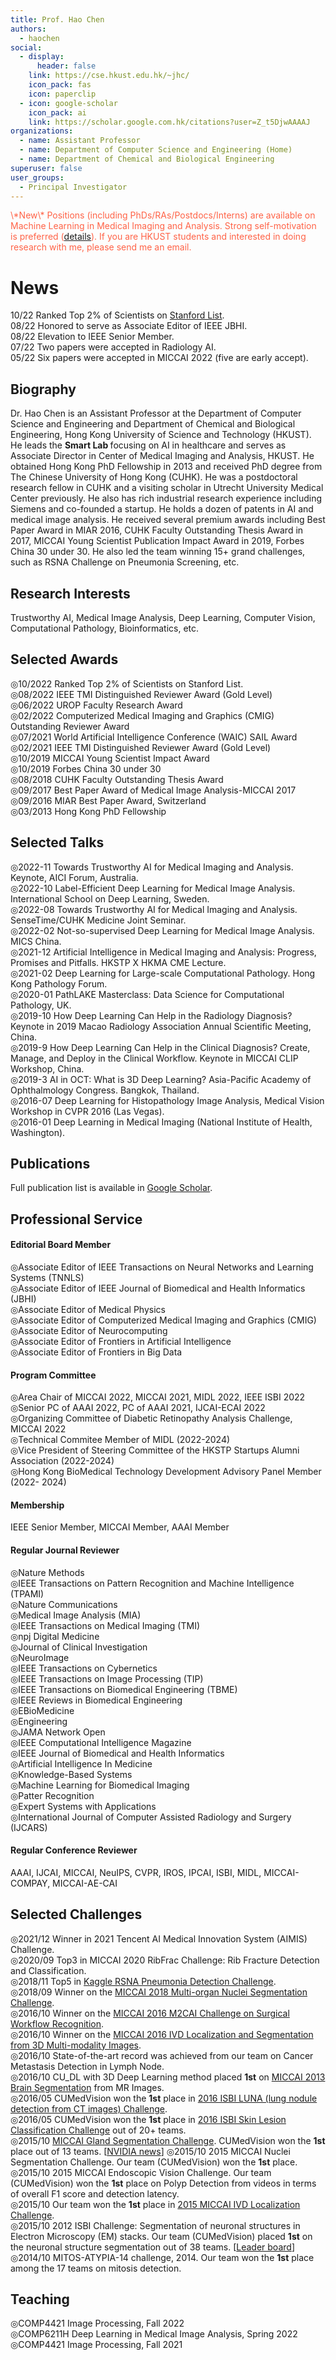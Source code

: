 ```yaml
---
title: Prof. Hao Chen
authors:
  - haochen
social:
  - display:
      header: false
    link: https://cse.hkust.edu.hk/~jhc/
    icon_pack: fas
    icon: paperclip
  - icon: google-scholar
    icon_pack: ai
    link: https://scholar.google.com.hk/citations?user=Z_t5DjwAAAAJ
organizations:
  - name: Assistant Professor
  - name: Department of Computer Science and Engineering (Home)
  - name: Department of Chemical and Biological Engineering
superuser: false
user_groups:
  - Principal Investigator
---
```

<p style="color:Tomato;">\*New\* Positions (including PhDs/RAs/Postdocs/Interns) are available on Machine Learning in Medical Imaging and Analysis. Strong self-motivation is preferred (<a href="https://hkustsmartlab.netlify.app/recruitment/">details</a>). If you are HKUST students and interested in doing research with me, please send me an email. </p>

# News

10/22 Ranked Top 2% of Scientists on [Stanford List](https://elsevier.digitalcommonsdata.com/datasets/btchxktzyw/3).\
08/22 Honored to serve as Associate Editor of IEEE JBHI.\
08/22 Elevation to IEEE Senior Member. \
07/22 Two papers were accepted in Radiology AI.\
05/22 Six papers were accepted in MICCAI 2022 (five are early accept).          

## Biography

Dr. Hao Chen is an Assistant Professor at the Department of Computer Science and Engineering and Department of Chemical and Biological Engineering, Hong Kong University of Science and Technology (HKUST). He leads the <b> Smart Lab </b> focusing on AI in healthcare and serves as Associate Director in Center of Medical Imaging and Analysis, HKUST. He obtained Hong Kong PhD Fellowship in 2013 and received PhD degree from The Chinese University of Hong Kong (CUHK). He was a postdoctoral research fellow in CUHK and a visiting scholar in Utrecht University Medical Center previously. He also has rich industrial research experience including Siemens and co-founded a startup. He holds a dozen of patents in AI and medical image analysis. He received several premium awards including Best Paper Award in MIAR 2016, CUHK Faculty Outstanding Thesis Award in 2017, MICCAI Young Scientist Publication Impact Award in 2019, Forbes China 30 under 30. He also led the team winning 15+ grand challenges, such as RSNA Challenge on Pneumonia Screening, etc.

## Research Interests

Trustworthy AI, Medical Image Analysis, Deep Learning, Computer Vision, Computational Pathology, Bioinformatics, etc.

## Selected Awards

◎10/2022 Ranked Top 2% of Scientists on Stanford List.\
◎08/2022 IEEE TMI Distinguished Reviewer Award (Gold Level)\
◎06/2022 UROP Faculty Research Award\
◎02/2022 Computerized Medical Imaging and Graphics (CMIG) Outstanding Reviewer Award\
◎07/2021 World Artificial Intelligence Conference (WAIC) SAIL Award\
◎02/2021 IEEE TMI Distinguished Reviewer Award (Gold Level)\
◎10/2019 MICCAI Young Scientist Impact Award\
◎10/2019 Forbes China 30 under 30\
◎08/2018 CUHK Faculty Outstanding Thesis Award\
◎09/2017 Best Paper Award of Medical Image Analysis-MICCAI 2017\
◎09/2016 MIAR Best Paper Award, Switzerland\
◎03/2013 Hong Kong PhD Fellowship

## Selected Talks

◎2022-11 Towards Trustworthy AI for Medical Imaging and Analysis. Keynote, AICI Forum, Australia.\
◎2022-10 Label-Efficient Deep Learning for Medical Image Analysis. International School on Deep Learning, Sweden.\
◎2022-08 Towards Trustworthy AI for Medical Imaging and Analysis. SenseTime/CUHK Medicine Joint Seminar.\
◎2022-02 Not-so-supervised Deep Learning for Medical Image Analysis. MICS China.\
◎2021-12 Artificial Intelligence in Medical Imaging and Analysis: Progress, Promises and Pitfalls. HKSTP X HKMA CME Lecture.\
◎2021-02 Deep Learning for Large-scale Computational Pathology. Hong Kong Pathology Forum.\
◎2020-01 PathLAKE Masterclass: Data Science for Computational Pathology, UK.\
◎2019-10 How Deep Learning Can Help in the Radiology Diagnosis? Keynote in 2019 Macao Radiology Association Annual Scientific Meeting, China.\
◎2019-9 How Deep Learning Can Help in the Clinical Diagnosis? Create, Manage, and Deploy in the Clinical Workflow. Keynote in MICCAI CLIP Workshop, China.\
◎2019-3 AI in OCT: What is 3D Deep Learning? Asia-Pacific Academy of Ophthalmology Congress. Bangkok, Thailand.\
◎2016-07 Deep Learning for Histopathology Image Analysis, Medical Vision Workshop in CVPR 2016 (Las Vegas).\
◎2016-01 Deep Learning in Medical Imaging (National Institute of Health, Washington).      

## Publications

Full publication list is available in [Google Scholar](https://scholar.google.com.hk/citations?user=Z_t5DjwAAAAJ). 

## Professional Service

#### Editorial Board Member

◎Associate Editor of IEEE Transactions on Neural Networks and Learning Systems (TNNLS)\
◎Associate Editor of IEEE Journal of Biomedical and Health Informatics (JBHI)\
◎Associate Editor of Medical Physics\
◎Associate Editor of Computerized Medical Imaging and Graphics (CMIG)\
◎Associate Editor of Neurocomputing\
◎Associate Editor of Frontiers in Artificial Intelligence\
◎Associate Editor of Frontiers in Big Data       

#### Program Committee

◎Area Chair of MICCAI 2022, MICCAI 2021, MIDL 2022, IEEE ISBI 2022\
◎Senior PC of AAAI 2022, PC of AAAI 2021, IJCAI-ECAI 2022\
◎Organizing Committee of Diabetic Retinopathy Analysis Challenge, MICCAI 2022\
◎Technical Commitee Member of MIDL (2022-2024)\
◎Vice President of Steering Committee of the HKSTP Startups Alumni Association (2022-2024)\
◎Hong Kong BioMedical Technology Development Advisory Panel Member (2022- 2024)       

#### Membership

IEEE Senior Member, MICCAI Member, AAAI Member        

#### Regular Journal Reviewer

◎Nature Methods\
◎IEEE Transactions on Pattern Recognition and Machine Intelligence (TPAMI)\
◎Nature Communications\
◎Medical Image Analysis (MIA)\
◎IEEE Transactions on Medical Imaging (TMI)\
◎npj Digital Medicine\
◎Journal of Clinical Investigation\
◎NeuroImage\
◎IEEE Transactions on Cybernetics\
◎IEEE Transactions on Image Processing (TIP)\
◎IEEE Transactions on Biomedical Engineering (TBME)\
◎IEEE Reviews in Biomedical Engineering\
◎EBioMedicine\
◎Engineering\
◎JAMA Network Open\
◎IEEE Computational Intelligence Magazine\
◎IEEE Journal of Biomedical and Health Informatics\
◎Artificial Intelligence In Medicine\
◎Knowledge-Based Systems\
◎Machine Learning for Biomedical Imaging\
◎Patter Recognition\
◎Expert Systems with Applications\
◎International Journal of Computer Assisted Radiology and Surgery (IJCARS)       

#### Regular Conference Reviewer

AAAI, IJCAI, MICCAI, NeuIPS, CVPR, IROS, IPCAI, ISBI, MIDL, MICCAI-COMPAY, MICCAI-AE-CAI       

## Selected Challenges

◎2021/12 Winner in 2021 Tencent AI Medical Innovation System (AIMIS) Challenge.\
◎2020/09 Top3 in MICCAI 2020 RibFrac Challenge: Rib Fracture Detection and Classification.\
◎2018/11 Top5 in [Kaggle RSNA Pneumonia Detection Challenge](https://www.kaggle.com/c/rsna-pneumonia-detection-challenge/leaderboard).\
◎2018/09 Winner on the [MICCAI 2018 Multi-organ Nuclei Segmentation Challenge](https://monuseg.grand-challenge.org/).\
◎2016/10 Winner on the [MICCAI 2016 M2CAI Challenge on Surgical Workflow Recognition](http://camma.u-strasbg.fr/m2cai2016/index.php/workflow-challenge-results/).\
◎2016/10 Winner on the [MICCAI 2016 IVD Localization and Segmentation from 3D Multi-modality Images](http://ivdm3seg.weebly.com/).\
◎2016/10 State-of-the-art record was achieved from our team on Cancer Metastasis Detection in Lymph Node.\
◎2016/10 CU_DL with 3D Deep Learning method placed **1st** on [MICCAI 2013 Brain Segmentation](http://mrbrains13.isi.uu.nl/index.php) from MR Images.\
◎2016/05 CUMedVision won the **1st** place in [2016 ISBI LUNA (lung nodule detection from CT images) Challenge](http://luna16.grand-challenge.org/results/).\
◎2016/05 CUMedVision won the **1st** place in [2016 ISBI Skin Lesion Classification Challenge](https://challenge.kitware.com/#challenge/560d7856cad3a57cfde481ba) out of 20+ teams.\
◎2015/10 [MICCAI Gland Segmentation Challenge](http://www2.warwick.ac.uk/fac/sci/dcs/research/combi/research/bic/glascontest/results/). CUMedVision won the **1st** place out of 13 teams. [[NVIDIA news](http://blogs.nvidia.com/blog/2015/12/23/deep-learning-cancer/)]
◎2015/10 2015 MICCAI Nuclei Segmentation Challenge. Our team (CUMedVision) won the **1st** place.\
◎2015/10 2015 MICCAI Endoscopic Vision Challenge. Our team (CUMedVision) won the **1st** place on Polyp Detection from videos in terms of overall F1 score and detection latency.\
◎2015/10 Our team won the **1st** place in [2015 MICCAI IVD Localization Challenge](http://ijoint.istb.unibe.ch/challenge/index.html).\
◎2015/10 2012 ISBI Challenge: Segmentation of neuronal structures in Electron Microscopy (EM) stacks. Our team (CUMedVision) placed **1st** on the neuronal structure segmentation out of 38 teams. [[Leader board](http://brainiac2.mit.edu/isbi_challenge/leaders-board)]\
◎2014/10 MITOS-ATYPIA-14 challenge, 2014. Our team won the **1st** place among the 17 teams on mitosis detection.            

## Teaching

◎COMP4421 Image Processing, Fall 2022\
◎COMP6211H Deep Learning in Medical Image Analysis, Spring 2022\
◎COMP4421 Image Processing, Fall 2021        

<br>
<br>
<br>